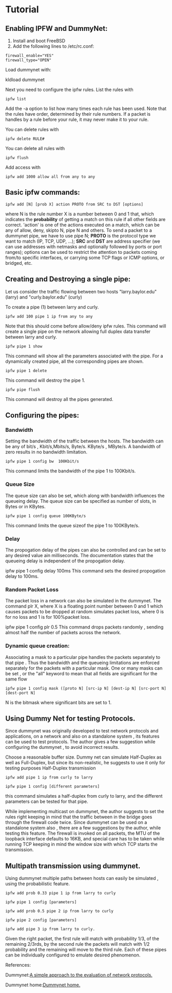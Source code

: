 # Tutorial

## Enabling IPFW and DummyNet:

1. Install and boot FreeBSD
2. Add the following lines to /etc/rc.conf:
```
firewall_enable="YES"
firewall_type="OPEN"
```
Load dummynet with:

kldload dummynet

Next you need to configure the ipfw rules. List the rules with
```
ipfw list
```
Add the -a option to list how many times each rule has been used.
Note that the rules have order, determined by their rule numbers.
If a packet is handles by a rule before your rule, it may never make it to your rule.

You can delete rules with
```
ipfw delete RULE#
```
You can delete all rules with
```
ipfw flush
```
Add access with
```
ipfw add 1000 allow all from any to any
```
## Basic ipfw commands:
```
ipfw add [N] [prob X] action PROTO from SRC to DST [options]
```
where N is the rule number X is a number between 0 and 1 that, which indicates the **probability** of getting a match on this rule if all other fields are correct. 'action' is one of the actions executed on a match, which can be any of allow, deny, skipto N, pipe N and others.
To send a packet to a dummynet pipe, we have to use pipe N; **PROTO** is the protocol type we want to match (IP, TCP, UDP, ...);
**SRC** and **DST** are address specifier (we can use addresses with netmasks and optionally followed by ports or port ranges);
options can be used to restrict the attention to packets coming from/to specific interfaces, or carrying some TCP flags or ICMP options, or bridged, etc.

## Creating and Destroying a single pipe:

Let us consider the traffic flowing between two hosts "larry.baylor.edu" (larry) and "curly.baylor.edu" (curly)

To create a pipe (1) between larry and curly.
```
ipfw add 100 pipe 1 ip from any to any
```
Note that this should come before allow/deny ipfw rules.
This command will create a single pipe on the network allowing full duplex data transfer between larry and curly.
```
ipfw pipe 1 show
```
This command will show all the parameters associated with the pipe. For a dynamically created pipe, all the corresponding pipes are shown.
```
ipfw pipe 1 delete
```
This command will destroy the pipe 1.
```
ipfw pipe flush
```
This command will destroy all the pipes generated.

## Configuring the pipes:

### Bandwidth

Setting the bandwidth of the traffic between the hosts. The bandwidth can be any of bit/s , Kbit/s,Mbits/s, Byte/s. KByte/s , MByte/s. A bandwidth of zero results in no bandwidth limitation.
```
ipfw pipe 1 config bw  100Kbit/s
```
This command limits the bandwidth of the pipe 1 to 100Kbit/s.

### Queue Size

The queue size can also be set, which along with bandwidth influences the queueing delay. The queue size can be specified as number of slots, in Bytes or in KBytes.
```
ipfw pipe 1 config queue 100KByte/s
```
This command limits the queue sizeof the pipe 1 to 100KByte/s.

### Delay

The propogation delay of the pipes can also be controlled and can be set to any desired value ain milliseconds. The documentation states that the queueing delay is independent of the propogation delay.

ipfw pipe 1 config delay 100ms
This command sets the desired propogation delay to 100ms.

### Random Packet Loss

The packet loss in a network can also be simulated in the dummynet. The command plr X, where X is a floating point number between 0 and 1 which causes packets to be dropped at random simulates packet loss, where 0 is for no loss and 1 is for 100%packet loss.

ipfw pipe 1 config plr 0.5
This command drops packets randomly , sending almost half the number of packets across the network.

### Dynamic queue creation:

Associating a mask to a particular pipe handles the packets separately to that pipe . Thus the bandwidth and the queueing limitations are enforced separately for the packets with a particular mask. One or many masks can be set , or the "all" keyword to mean that all fields are significant for the same flow
```
ipfw pipe 1 config mask ([proto N] [src-ip N] [dest-ip N] [src-port N] [dest-port N]
```
N is the bitmask where significant bits are set to 1.

## Using Dummy Net for testing Protocols.

Since dummynet was originally developed to test network protocols and applications, on a network and  also on a standalone system , its features can be used to test protocols. The author gives a few suggestion while configuring the dummynet , to avoid incorrect results.

Choose a reasonable buffer size.
Dummy net can simulate Half-Duplex as well as Full-Duplex, but since its non-realistic, he suggests to use it only for testing purposes
        Half-Duplex transmission
```
ipfw add pipe 1 ip from curly to larry

ipfw pipe 1 config [different parameters]
```
this command simulates a half-duplex from curly to larry, and the different parameters can be tested for that pipe.

While implementing multicast on dummynet, the author suggests to set the rules right keeping in mind that the traffic between in the bridge goes through the firewall code twice.
Since dummynet can be used on a standalone system also , there are a few suggestions by the author, while testing this feature.
The firewall is invoked on all packets, the MTU of the loopback interface defaults to 16KB, and special care has to be taken while running TCP keeping in mind the window size with which TCP starts the transmission.

## Multipath transmission using dummynet.

Using dummynet multiple paths between hosts can easily be simulated , using the probabilistic feature.
```
ipfw add prob 0.33 pipe 1 ip from larry to curly

ipfw pipe 1 config [parameters]

ipfw add prob 0.5 pipe 2 ip from larry to curly

ipfw pipe 2 config [parameters]

ipfw add pipe 3 ip from larry to curly.
```
Given the right packet, the first rule will match with probability 1/3, of the remaining 2/3rds, by the second rule the packets will match with 1/2 probability and the remaining will move to the third rule. Each of these pipes can be individually configured to emulate desired phenomenon.

References:

Dummynet:[A simple approach to the evaluation of network protocols.](http://www.iet.unipi.it/~luigi/research.htmlhttp://www.iet.unipi.it/~luigi/research.html)

Dummynet home:[Dummynet home.](http://www.iet.unipi.it/~luigi/ip_dummynet/)


